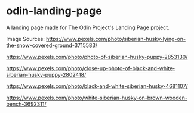 # odin-landing-page
A landing page made for The Odin Project's Landing Page project.


Image Sources: 
https://www.pexels.com/photo/siberian-husky-lying-on-the-snow-covered-ground-3715583/

https://www.pexels.com/photo/photo-of-siberian-husky-puppy-2853130/

https://www.pexels.com/photo/close-up-photo-of-black-and-white-siberian-husky-puppy-2802418/

https://www.pexels.com/photo/black-and-white-siberian-husky-4681107/

https://www.pexels.com/photo/white-siberian-husky-on-brown-wooden-bench-3692311/